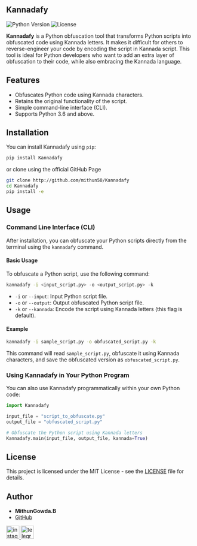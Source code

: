 ## Kannadafy
![Python Version](https://img.shields.io/badge/python-3.6%2B-blue)
![License](https://img.shields.io/badge/license-MIT-green)

**Kannadafy** is a Python obfuscation tool that transforms Python scripts into obfuscated code using Kannada letters. It makes it difficult for others to reverse-engineer your code by encoding the script in Kannada script. This tool is ideal for Python developers who want to add an extra layer of obfuscation to their code, while also embracing the Kannada language.

## Features
- Obfuscates Python code using Kannada characters.
- Retains the original functionality of the script.
- Simple command-line interface (CLI).
- Supports Python 3.6 and above.

## Installation

You can install Kannadafy using `pip`:

```bash
pip install Kannadafy
```
or clone using the official GitHub Page
```bash
git clone http://github.com/mithun50/Kannadafy
cd Kannadafy
pip install -e
```

## Usage

### Command Line Interface (CLI)

After installation, you can obfuscate your Python scripts directly from the terminal using the `kannadafy` command.

#### Basic Usage
To obfuscate a Python script, use the following command:

```bash
kannadafy -i <input_script.py> -o <output_script.py> -k
```

- `-i` or `--input`: Input Python script file.
- `-o` or `--output`: Output obfuscated Python script file.
- `-k` or `--kannada`: Encode the script using Kannada letters (this flag is default).

#### Example

```bash
kannadafy -i sample_script.py -o obfuscated_script.py -k
```

This command will read `sample_script.py`, obfuscate it using Kannada characters, and save the obfuscated version as `obfuscated_script.py`.

### Using Kannadafy in Your Python Program

You can also use Kannadafy programmatically within your own Python code:

```python
import Kannadafy

input_file = "script_to_obfuscate.py"
output_file = "obfuscated_script.py"

# Obfuscate the Python script using Kannada letters
Kannadafy.main(input_file, output_file, kannada=True)
```



## License

This project is licensed under the MIT License - see the [LICENSE](LICENSE) file for details.

## Author

- **MithunGowda.B** 
- [GitHub](https://github.com/mithun50)

<div align="left">

  <a href="http://instagram.com/mithun.gowda.b" target="_blank">
    <img src="https://img.shields.io/static/v1?message=Instagram&logo=instagram&label=&color=E4405F&logoColor=white&labelColor=&style=for-the-badge" height="35" alt="instagram logo"  />
  </a>
  <a href="https://t.me/MITHUNGOWDA_B" target="_blank">
    <img src="https://img.shields.io/static/v1?message=Telegram&logo=telegram&label=&color=2CA5E0&logoColor=white&labelColor=&style=for-the-badge" height="35" alt="telegram logo"  />
  </a>
</div>
